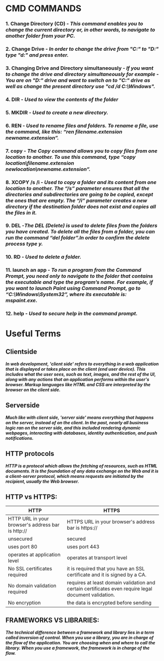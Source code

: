 # **CMD COMMANDS**
### 1. **Change Directory (CD)** - *This command enables you to change the current directory or, in other words, to navigate to another folder from your PC.*
### 2. **Change Drive** - *In order to change the drive from "C:" to "D:" type "d:" and press enter.*
### 3. **Changing Drive and Directory simultaneously** - *If you want to change the drive and directory simultaneously for example - You are on "D:" drive and want to switch on to "C:" drive as well as change the present directory use "cd /d C:\Windows".*
### 4. **DIR** - *Used to view the contents of the folder*
### 5. **MKDIR** - *Used to create a new directory.*
### 6. **REN** - *Used to rename files and folders. To rename a file, use the command, like this: “ren filename.extension newname.extension”.*
### 7. **copy** - *The Copy command allows you to copy files from one location to another. To use this command, type “copy location\filename.extension newlocation\newname.extension”.*
### 8. **XCOPY /s /i** - *Used to copy a folder and its content from one location to another. The “/s” parameter ensures that all the directories and subdirectories are going to be copied, except the ones that are empty. The “/i” parameter creates a new directory if the destination folder does not exist and copies all the files in it.*
### 9. **DEL** -*The DEL (Delete) is used to delete files from the folders you have created. To delete all the files from a folder, you can run the command “del folder”.In order to confirm the delete process type y.*
### 10. **RD** - *Used to delete a folder.*
### 11. **launch an app** - *To run a program from the Command Prompt, you need only to navigate to the folder that contains the executable and type the program’s name. For example, if you want to launch Paint using Command Prompt, go to “C:\Windows\System32”, where its executable is: mspaint.exe.*
### 12. **help** - *Used to secure help in the command prompt.* 
# **Useful Terms**
## **Clientside**
#### *In web development, 'client side' refers to everything in a web application that is displayed or takes place on the client (end user device). This includes what the user sees, such as text, images, and the rest of the UI, along with any actions that an application performs within the user's browser. Markup languages like HTML and CSS are interpreted by the browser on the client side.*
## **Serverside**
#### *Much like with client side, 'server side' means everything that happens on the server, instead of on the client. In the past, nearly all business logic ran on the server side, and this included rendering dynamic webpages, interacting with databases, identity authentication, and push notifications.*
## **HTTP protocols**
#### *HTTP is a protocol which allows the fetching of resources, such as HTML documents. It is the foundation of any data exchange on the Web and it is a client-server protocol, which means requests are initiated by the recipient, usually the Web browser.*
## **HTTP vs HTTPS:**
HTTP | HTTPS
---------- | -----------
HTTP URL in your browser's address bar is http:// | HTTPS URL in your browser's address bar is https://
unsecured | secured
uses port 80 | uses port 443
operates at application level | operates at transport level
No SSL certificates required | it is required that you have an SSL certificate and it is signed by a CA.
No domain validation required | requires at least domain validation and certain certificates even require legal document validation.
No encryption | the data is encrypted before sending

## **FRAMEWORKS VS LIBRARIES:**
#### *The technical difference between a framework and library lies in a term called inversion of control. When you use a library, you are in charge of the flow of the application. You are choosing when and where to call the library. When you use a framework, the framework is in charge of the flow.*